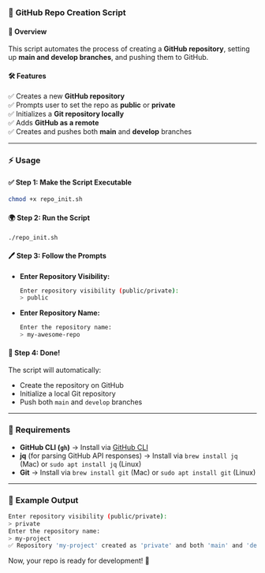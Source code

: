 ### 🚀 **GitHub Repo Creation Script**  

#### 📌 **Overview**  
This script automates the process of creating a **GitHub repository**, setting up **main and develop branches**, and pushing them to GitHub.  

#### 🛠 **Features**  
✅ Creates a new **GitHub repository**  
✅ Prompts user to set the repo as **public** or **private**  
✅ Initializes a **Git repository locally**  
✅ Adds **GitHub as a remote**  
✅ Creates and pushes both **main** and **develop** branches  

---

### ⚡ **Usage**  

#### ✅ **Step 1: Make the Script Executable**  
```sh
chmod +x repo_init.sh
```

#### 🌍 **Step 2: Run the Script**  
```sh
./repo_init.sh
```

#### 🖊 **Step 3: Follow the Prompts**  
- **Enter Repository Visibility:**  
  ```sh
  Enter repository visibility (public/private):
  > public
  ```
- **Enter Repository Name:**  
  ```sh
  Enter the repository name:
  > my-awesome-repo
  ```

#### 🎉 **Step 4: Done!**  
The script will automatically:
- Create the repository on GitHub
- Initialize a local Git repository
- Push both `main` and `develop` branches

---

### 🔧 **Requirements**  
- **GitHub CLI (`gh`)** → Install via [GitHub CLI](https://cli.github.com/)  
- **jq** (for parsing GitHub API responses) → Install via `brew install jq` (Mac) or `sudo apt install jq` (Linux)  
- **Git** → Install via `brew install git` (Mac) or `sudo apt install git` (Linux)  

---

### 📌 **Example Output**  
```sh
Enter repository visibility (public/private):
> private
Enter the repository name:
> my-project
✅ Repository 'my-project' created as 'private' and both 'main' and 'develop' branches pushed!
```

Now, your repo is ready for development! 🚀